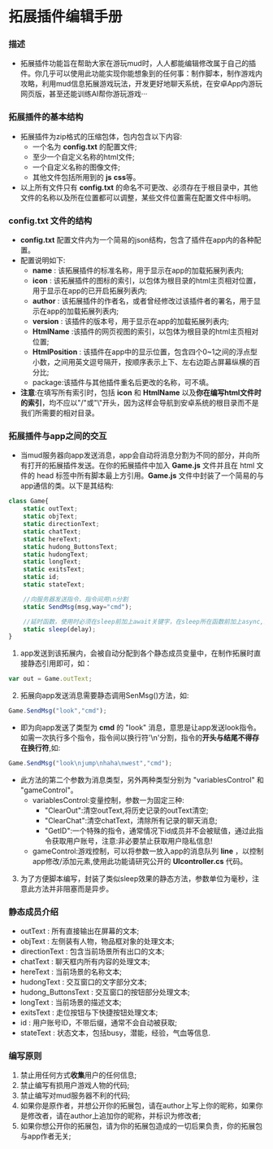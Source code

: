 # 拓展插件编辑手册

### 描述
- 拓展插件功能旨在帮助大家在游玩mud时，人人都能编辑修改属于自己的插件。你几乎可以使用此功能实现你能想象到的任何事：制作脚本，制作游戏内攻略，利用mud信息拓展游戏玩法，开发更好地聊天系统，在安卓App内游玩网页版，甚至还能训练AI帮你游玩游戏···

### 拓展插件的基本结构

- 拓展插件为zip格式的压缩包体，包内包含以下内容:
    - 一个名为 **config.txt** 的配置文件;
    - 至少一个自定义名称的html文件;
    - 一个自定义名称的图像文件;
    - 其他文件包括所用到的 **js** **css**等。
- 以上所有文件只有 **config.txt** 的命名不可更改、必须存在于根目录中，其他文件的名称以及所在位置都可以调整，某些文件位置需在配置文件中标明。

### **config.txt** 文件的结构
- **config.txt** 配置文件内为一个简易的json结构，包含了插件在app内的各种配置。
- 配置说明如下:
    - **name** : 该拓展插件的标准名称，用于显示在app的加载拓展列表内;
	- **icon** : 该拓展插件的图标的索引，以包体为根目录的html主页相对位置，用于显示在app的已开启拓展列表内;
	- **author** : 该拓展插件的作者名，或者曾经修改过该插件者的署名，用于显示在app的加载拓展列表内;
	- **version** : 该插件的版本号，用于显示在app的加载拓展列表内;
	- **HtmlName**  :该插件的网页视图的索引，以包体为根目录的html主页相对位置;
	- **HtmlPosition** : 该插件在app中的显示位置，包含四个0~1之间的浮点型小数，之间用英文逗号隔开，按顺序表示上下、左右边距占屏幕纵横的百分比;
	- package:该插件与其他插件重名后更改的名称，可不填。
- **注意**:在填写所有索引时，包括 **icon** 和 **HtmlName** 以及**你在编写html文件时的索引**，均不应以"/"或"\\"开头，因为这样会导航到安卓系统的根目录而不是我们所需要的相对目录。

### 拓展插件与app之间的交互
- 当mud服务器向app发送消息，app会自动将消息分割为不同的部分，并向所有打开的拓展插件发送。在你的拓展插件中加入 **Game.js** 文件并且在 html 文件的 head 标签中所有脚本最上方引用。**Game.js** 文件中封装了一个简易的与app通信的类。以下是其结构:
```JavaScript
class Game{
    static outText;
    static objText;
    static directionText;
    static chatText;
    static hereText;
    static hudong_ButtonsText;
    static hudongText;
    static longText;
    static exitsText;
    static id;
    static stateText;

    //向服务器发送指令，指令间用\n分割
    static SendMsg(msg,way="cmd");

    //延时函数，使用时必须在sleep前加上await关键字，在sleep所在函数前加上async,注意异步
    static sleep(delay);
}
```
1. app发送到该拓展内，会被自动分配到各个静态成员变量中，在制作拓展时直接静态引用即可，如：
```javascript
var out = Game.outText;
```
2. 拓展向app发送消息需要静态调用SenMsg()方法，如:
```javascript
Game.SendMsg("look","cmd");
```
- 即为向app发送了类型为 **cmd** 的 "look" 消息，意思是让app发送look指令。如需一次执行多个指令，指令间以换行符'\n'分割，指令的**开头与结尾不得存在换行符**,如:
```javascript
Game.SendMsg("look\njump\nhaha\nwest","cmd");
```
- 此方法的第二个参数为消息类型，另外两种类型分别为 "variablesControl" 和 "gameControl"。
    - variablesControl:变量控制，参数一为固定三种:
		- "ClearOut":清空outText,将历史记录的outText清空;
		- "ClearChat":清空chatText，清除所有记录的聊天消息;
		- "GetID":一个特殊的指令，通常情况下id成员并不会被赋值，通过此指令获取用户账号，注意:非必要禁止获取用户隐私信息!
    - gameControl:游戏控制，可以将参数一放入app的消息队列 **line** ，以控制app修改/添加元素,使用此功能请研究公开的 **UIcontroller.cs** 代码。
3. 为了方便脚本编写，封装了类似sleep效果的静态方法，参数单位为毫秒，注意此方法并非阻塞而是异步。

### 静态成员介绍
- outText : 所有直接输出在屏幕的文本;
- objText : 左侧装有人物，物品框对象的处理文本;
- directionText : 包含当前场景所有出口的文本;
- chatText : 聊天框内所有内容的处理文本;
- hereText : 当前场景的名称文本;
- hudongText : 交互窗口的文字部分文本;
- hudong_ButtonsText : 交互窗口的按钮部分处理文本;
- longText : 当前场景的描述文本;
- exitsText : 走位按钮与下快捷按钮处理文本;
- id : 用户账号ID，不带后缀，通常不会自动被获取;
- stateText : 状态文本，包括busy，潜能，经验，气血等信息.

### 编写原则
1. 禁止用任何方式**收集**用户的任何信息;
2. 禁止编写有损用户游戏人物的代码;
3. 禁止编写对mud服务器不利的代码;
4. 如果你是原作者，并想公开你的拓展包，请在author上写上你的昵称，如果你是修改者，请在author上追加你的昵称，并标识为修改者;
5. 如果你想公开你的拓展包，请为你的拓展包造成的一切后果负责，你的拓展包与app作者无关;




